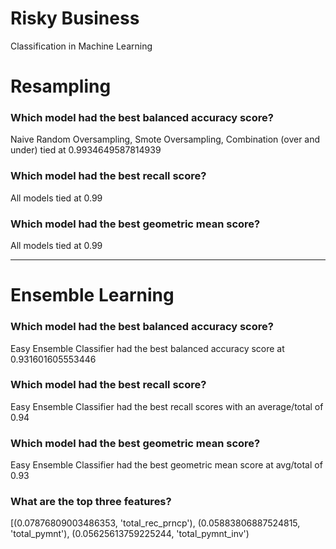 # Risky Business
Classification in Machine Learning

# Resampling 

### Which model had the best balanced accuracy score?
Naive Random Oversampling, Smote Oversampling, Combination (over and under) tied at 0.9934649587814939

### Which model had the best recall score?
All models tied at 0.99

### Which model had the best geometric mean score? 
All models tied at 0.99

-----------------------------------------------------------------

# Ensemble Learning

### Which model had the best balanced accuracy score?
Easy Ensemble Classifier had the best balanced accuracy score at 0.931601605553446

### Which model had the best recall score?
Easy Ensemble Classifier had the best recall scores with an average/total of 0.94

### Which model had the best geometric mean score?
Easy Ensemble Classifier had the best geometric mean score at avg/total of 0.93

### What are the top three features?
[(0.07876809003486353, 'total_rec_prncp'), (0.05883806887524815, 'total_pymnt'), (0.05625613759225244, 'total_pymnt_inv')
